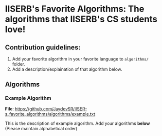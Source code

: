 # IISERB's Favorite Algorithms: The algorithms that IISERB's CS students love!

## Contribution guidelines:

1. Add your favorite algorithm in your favorite language to `algorithms/` folder.
2. Add a description/explaination of that algorithm below.

## Algorithms

### Example Algorithm

**File**: https://github.com/JaydevSR/IISER-s_favorite_algorithms/algorithms/example.txt

This is the description of example algorithm. Add your algorithms **below** (Please maintain alphabetical order)
